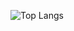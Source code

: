 ![Top Langs](https://github-readme-stats.vercel.app/api/top-langs/?username=marlondck&layout=compact)
